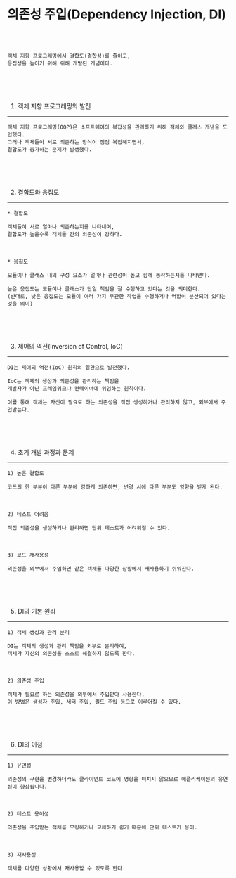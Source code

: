 # 의존성 주입(Dependency Injection, DI)

<br /><br />

```
객체 지향 프로그래밍에서 결합도(결합성)를 줄이고,
응집성을 높이기 위해 위해 개발된 개념이다.
```

<br /><br /><br />

1. 객체 지향 프로그래밍의 발전
---

```
객체 지향 프로그래밍(OOP)은 소프트웨어의 복잡성을 관리하기 위해 객체와 클래스 개념을 도입했다.
그러나 객체들이 서로 의존하는 방식이 점점 복잡해지면서,
결합도가 증가하는 문제가 발생했다.
```

<br /><br /><br />

2. 결합도와 응집도
---

```
* 결합도

객체들이 서로 얼마나 의존하는지를 나타내며,
결합도가 높을수록 객체들 간의 의존성이 강하다.
```

<br />

```
* 응집도

모듈이나 클래스 내의 구성 요소가 얼마나 관련성이 높고 함께 동작하는지를 나타낸다.

높은 응집도는 모듈이나 클래스가 단일 책임을 잘 수행하고 있다는 것을 의미한다.
(반대로, 낮은 응집도는 모듈이 여러 가지 무관한 작업을 수행하거나 역할이 분산되어 있다는 것을 의미)
```

<br /><br /><br />

3. 제어의 역전(Inversion of Control, IoC)
---

```
DI는 제어의 역전(IoC) 원칙의 일환으로 발전했다.

IoC는 객체의 생성과 의존성을 관리하는 책임을
개발자가 아닌 프레임워크나 컨테이너에 위임하는 원칙이다.

이를 통해 객체는 자신이 필요로 하는 의존성을 직접 생성하거나 관리하지 않고, 외부에서 주입받는다.
```

<br /><br /><br />

4. 초기 개발 과정과 문제
---

```
1) 높은 결합도

코드의 한 부분이 다른 부분에 강하게 의존하면, 변경 시에 다른 부분도 영향을 받게 된다.
```

<br />

```
2) 테스트 어려움

직접 의존성을 생성하거나 관리하면 단위 테스트가 어려워질 수 있다.
```

<br />

```
3) 코드 재사용성

의존성을 외부에서 주입하면 같은 객체를 다양한 상황에서 재사용하기 쉬워진다.
```

<br /><br /><br />

5. DI의 기본 원리
---

```
1) 객체 생성과 관리 분리

DI는 객체의 생성과 관리 책임을 외부로 분리하여,
객체가 자신의 의존성을 스스로 해결하지 않도록 한다.
```

<br />

```
2) 의존성 주입

객체가 필요로 하는 의존성을 외부에서 주입받아 사용한다.
이 방법은 생성자 주입, 세터 주입, 필드 주입 등으로 이루어질 수 있다.
```

<br /><br /><br />

6. DI의 이점
---

```
1) 유연성

의존성의 구현을 변경하더라도 클라이언트 코드에 영향을 미치지 않으므로 애플리케이션의 유연성이 향상됩니다.
```

<br />

```
2) 테스트 용이성

의존성을 주입받는 객체를 모킹하거나 교체하기 쉽기 때문에 단위 테스트가 용이.
```

<br />

```
3) 재사용성

객체를 다양한 상황에서 재사용할 수 있도록 한다.
```
